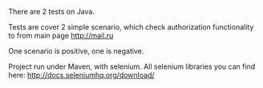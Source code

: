 There are 2 tests on Java.

Tests are cover 2 simple scenario, which check authorization functionality to from main page http://mail.ru

One scenario is positive, one is negative.

Project run under Maven, with selenium. All selenium libraries you can find here: http://docs.seleniumhq.org/download/


